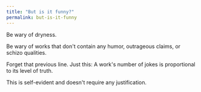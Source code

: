 ```yaml
---
title: "But is it funny?"
permalink: but-is-it-funny
---
```


Be wary of dryness.

Be wary of works that don't contain any humor, outrageous claims, or schizo qualities.

Forget that previous line. Just this: A work's number of jokes is proportional to its level of truth.

This is self-evident and doesn't require any justification.
